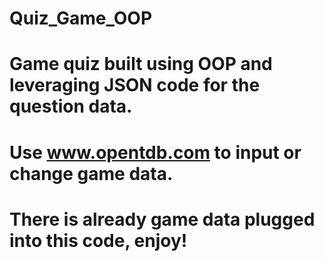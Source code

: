 # Quiz_Game_OOP
# Game quiz built using OOP and leveraging JSON code for the question data.
# Use www.opentdb.com to input or change game data.  
# There is already game data plugged into this code, enjoy!
